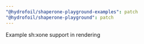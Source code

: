 ```yaml
---
"@hydrofoil/shaperone-playground-examples": patch
"@hydrofoil/shaperone-playground": patch
---
```


Example sh:xone support in rendering
